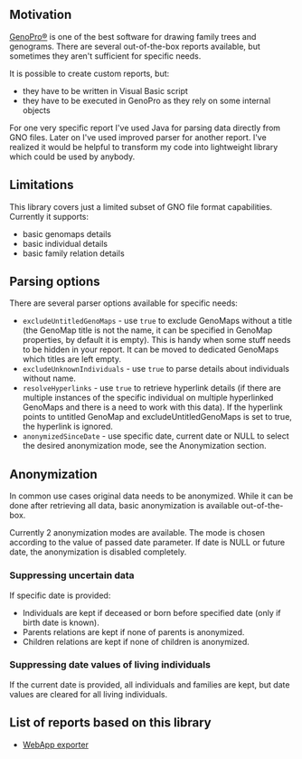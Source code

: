 ## Motivation

[GenoPro®](https://www.genopro.com/) is one of the best software for drawing family trees and genograms. There are several out-of-the-box reports available, but sometimes they aren't sufficient for specific needs.

It is possible to create custom reports, but:
- they have to be written in Visual Basic script
- they have to be executed in GenoPro as they rely on some internal objects

For one very specific report I've used Java for parsing data directly from GNO files. Later on I've used improved parser for another report. I've realized it would be helpful to transform my code into lightweight library which could be used by anybody.

## Limitations

This library covers just a limited subset of GNO file format capabilities. Currently it supports:
- basic genomaps details
- basic individual details
- basic family relation details

## Parsing options

There are several parser options available for specific needs:

- `excludeUntitledGenoMaps` - use `true` to exclude GenoMaps without a title (the GenoMap title is not the name, it can be specified in GenoMap properties, by default it is empty). This is handy when some stuff needs to be hidden in your report. It can be moved to dedicated GenoMaps which titles are left empty.
- `excludeUnknownIndividuals` - use `true` to parse details about individuals without name.
- `resolveHyperlinks` - use `true` to retrieve hyperlink details (if there are multiple instances of the specific individual on multiple hyperlinked GenoMaps and there is a need to work with this data). If the hyperlink points to untitled GenoMap and excludeUntitledGenoMaps is set to true, the hyperlink is ignored.
- `anonymizedSinceDate` - use specific date, current date or NULL to select the desired anonymization mode, see the Anonymization section.

## Anonymization

In common use cases original data needs to be anonymized. While it can be done after retrieving all data, basic anonymization is available out-of-the-box.

Currently 2 anonymization modes are available. The mode is chosen according to the value of passed date parameter. If date is NULL or future date, the anonymization is disabled completely.

### Suppressing uncertain data

If specific date is provided:

- Individuals are kept if deceased or born before specified date (only if birth date is known).
- Parents relations are kept if none of parents is anonymized.
- Children relations are kept if none of children is anonymized.

### Suppressing date values of living individuals

If the current date is provided, all individuals and families are kept, but date values are cleared for all living individuals.

## List of reports based on this library

- [WebApp exporter](https://github.com/drifted-in/genopro-webapp-exporter)
